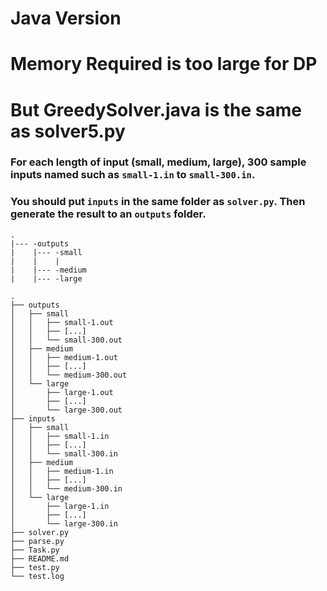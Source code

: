 # Java Version
# Memory Required is too large for DP
# But GreedySolver.java is the same as solver5.py
### For each length of input (small, medium, large), 300 sample inputs named such as `small-1.in`  to `small-300.in`.

### You should put `inputs` in the same folder as `solver.py`. Then generate the result to an `outputs` folder.

```angular2html
.
|--- -outputs
|    |--- -small
|    |    |
|    |--- -medium
|    |--- -large

```
```
.
├── outputs
│   ├── small
│   │   ├── small-1.out
│   │   ├── [...]
│   │   └── small-300.out
│   ├── medium
│   │   ├── medium-1.out
│   │   ├── [...]
│   │   └── medium-300.out
│   └── large
│       ├── large-1.out
│       ├── [...]
│       └── large-300.out
├── inputs
│   ├── small
│   │   ├── small-1.in
│   │   ├── [...]
│   │   └── small-300.in
│   ├── medium
│   │   ├── medium-1.in
│   │   ├── [...]
│   │   └── medium-300.in
│   └── large
│       ├── large-1.in
│       ├── [...]
│       └── large-300.in
├── solver.py
├── parse.py
├── Task.py
├── README.md
├── test.py
└── test.log
```